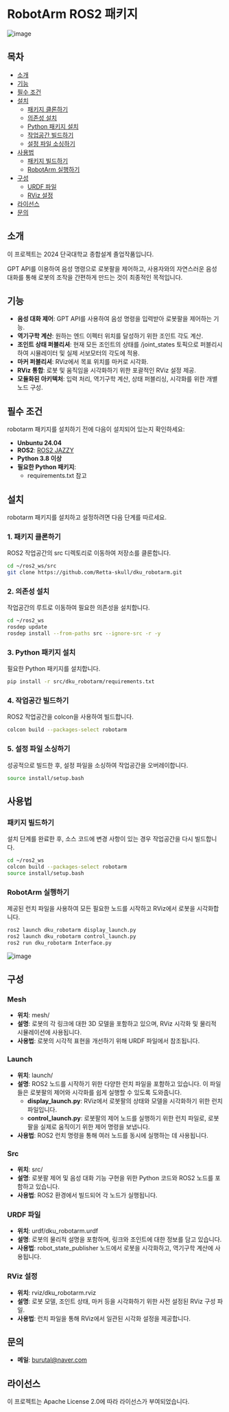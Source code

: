 # RobotArm ROS2 패키지
![image](https://github.com/user-attachments/assets/60b58d82-6016-4a82-8013-9e3a93aecfff)


## 목차

- [소개](#소개)
- [기능](#기능)
- [필수 조건](#필수-조건)
- [설치](#설치)
  - [패키지 클론하기](#1-패키지-클론하기)
  - [의존성 설치](#2-의존성-설치)
  - [Python 패키지 설치](#3-python-패키지-설치)
  - [작업공간 빌드하기](#4-작업공간-빌드하기)
  - [설정 파일 소싱하기](#5-설정-파일-소싱하기)
- [사용법](#사용법)
  - [패키지 빌드하기](#패키지-빌드하기)
  - [RobotArm 실행하기](#robotarm-실행하기)
- [구성](#구성)
  - [URDF 파일](#urdf-파일)
  - [RViz 설정](#rviz-설정)
- [라이선스](#라이선스)
- [문의](#문의)

## 소개

이 프로젝트는 2024 단국대학교 종합설계 졸업작품입니다.

GPT API를 이용하여 음성 명령으로 로봇팔을 제어하고, 사용자와의 자연스러운 음성 대화를 통해 로봇의 조작을 간편하게 만드는 것이 최종적인 목적입니다.

## 기능

- **음성 대화 제어**: GPT API를 사용하여 음성 명령을 입력받아 로봇팔을 제어하는 기능.
- **역기구학 계산**: 원하는 엔드 이펙터 위치를 달성하기 위한 조인트 각도 계산.
- **조인트 상태 퍼블리셔**: 현재 모든 조인트의 상태를 /joint_states 토픽으로 퍼블리시하여 시뮬레이터 및 실제 서보모터의 각도에 적용.
- **마커 퍼블리셔**: RViz에서 목표 위치를 마커로 시각화.
- **RViz 통합**: 로봇 및 움직임을 시각화하기 위한 포괄적인 RViz 설정 제공.
- **모듈화된 아키텍처**: 입력 처리, 역기구학 계산, 상태 퍼블리싱, 시각화를 위한 개별 노드 구성.

## 필수 조건

robotarm 패키지를 설치하기 전에 다음이 설치되어 있는지 확인하세요:

- **Unbuntu 24.04**
- **ROS2**: [ROS2 JAZZY](https://docs.ros.org/en/jazzy/)
- **Python 3.8 이상**
- **필요한 Python 패키지**:
  - requirements.txt 참고
    
## 설치

robotarm 패키지를 설치하고 설정하려면 다음 단계를 따르세요.

### 1. 패키지 클론하기

ROS2 작업공간의 src 디렉토리로 이동하여 저장소를 클론합니다.

```bash
cd ~/ros2_ws/src
git clone https://github.com/Retta-skull/dku_robotarm.git
```

### 2. 의존성 설치
작업공간의 루트로 이동하여 필요한 의존성을 설치합니다.

```bash
cd ~/ros2_ws
rosdep update
rosdep install --from-paths src --ignore-src -r -y
```

### 3. Python 패키지 설치
필요한 Python 패키지를 설치합니다. 

```bash
pip install -r src/dku_robotarm/requirements.txt
```

### 4. 작업공간 빌드하기
ROS2 작업공간을 colcon을 사용하여 빌드합니다.

```bash
colcon build --packages-select robotarm
```

### 5. 설정 파일 소싱하기
성공적으로 빌드한 후, 설정 파일을 소싱하여 작업공간을 오버레이합니다.

```bash
source install/setup.bash
```

## 사용법

### 패키지 빌드하기
설치 단계를 완료한 후, 소스 코드에 변경 사항이 있는 경우 작업공간을 다시 빌드합니다.

```bash
cd ~/ros2_ws
colcon build --packages-select robotarm
source install/setup.bash
```

### RobotArm 실행하기
제공된 런치 파일을 사용하여 모든 필요한 노드를 시작하고 RViz에서 로봇을 시각화합니다.

```bash
ros2 launch dku_robotarm display_launch.py
ros2 launch dku_robotarm control_launch.py
ros2 run dku_robotarm Interface.py
```

![image](https://github.com/user-attachments/assets/8818d1a9-366c-4d31-9cab-e2768513642d)


## 구성

### Mesh

- **위치**: mesh/
- **설명**: 로봇의 각 링크에 대한 3D 모델을 포함하고 있으며, RViz 시각화 및 물리적 시뮬레이션에 사용됩니다.
- **사용법**: 로봇의 시각적 표현을 개선하기 위해 URDF 파일에서 참조됩니다.

### Launch

- **위치**: launch/
- **설명**: ROS2 노드를 시작하기 위한 다양한 런치 파일을 포함하고 있습니다. 이 파일들은 로봇팔의 제어와 시각화를 쉽게 실행할 수 있도록 도와줍니다.
  - **display_launch.py**: RViz에서 로봇팔의 상태와 모델을 시각화하기 위한 런치 파일입니다.
  - **control_launch.py**: 로봇팔의 제어 노드를 실행하기 위한 런치 파일로, 로봇팔을 실제로 움직이기 위한 제어 명령을 보냅니다.
- **사용법**: ROS2 런치 명령을 통해 여러 노드를 동시에 실행하는 데 사용됩니다.

### Src

- **위치**: src/
- **설명**: 로봇팔 제어 및 음성 대화 기능 구현을 위한 Python 코드와 ROS2 노드를 포함하고 있습니다.
- **사용법**: ROS2 환경에서 빌드되어 각 노드가 실행됩니다.

### URDF 파일

- **위치**: urdf/dku_robotarm.urdf
- **설명**: 로봇의 물리적 설명을 포함하며, 링크와 조인트에 대한 정보를 담고 있습니다.
- **사용법**: robot_state_publisher 노드에서 로봇을 시각화하고, 역기구학 계산에 사용됩니다.

### RViz 설정

- **위치**: rviz/dku_robotarm.rviz
- **설명**: 로봇 모델, 조인트 상태, 마커 등을 시각화하기 위한 사전 설정된 RViz 구성 파일.
- **사용법**: 런치 파일을 통해 RViz에서 일관된 시각화 설정을 제공합니다.

## 문의

- **메일**: burutal@naver.com

## 라이선스

이 프로젝트는 Apache License 2.0에 따라 라이선스가 부여되었습니다.

